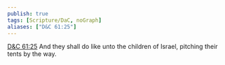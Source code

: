 ```yaml
---
publish: true
tags: [Scripture/DaC, noGraph]
aliases: ["D&C 61:25"]
---
```

[D&C 61:25](https://churchofjesuschrist.org/study/scriptures/dc-testament/dc/61?lang=eng&id=p25#p25) And they shall do like unto the children of Israel, pitching their tents by the way.
